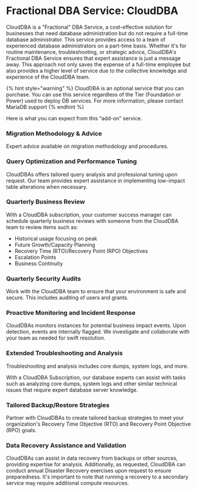 # Fractional DBA Service: CloudDBA

CloudDBA is a "Fractional" DBA Service, a cost-effective solution for businesses that need database administration but do not require a full-time database administrator. This service provides access to a team of experienced database administrators on a part-time basis. Whether it's for routine maintenance, troubleshooting, or strategic advice, CloudDBA's Fractional DBA Service ensures that expert assistance is just a message away. This approach not only saves the expense of a full-time employee but also provides a higher level of service due to the collective knowledge and experience of the CloudDBA team.

{% hint style="warning" %}
CloudDBA is an optional service that you can purchase. You can use this service regardless of the Tier (Foundation or Power) used to deploy DB services. For more information, please contact MariaDB support
{% endhint %}

Here is what you can expect from this “add-on” service.

### **Migration Methodology & Advice**

Expert advice available on migration methodology and procedures.

### **Query Optimization and Performance Tuning**

CloudDBAs offers tailored query analysis and professional tuning upon request. Our team provides expert assistance in implementing low-impact table alterations when necessary.

### **Quarterly Business Review**

With a CloudDBA subscription, your customer success manager can schedule quarterly business reviews with someone from the CloudDBA team to review items such as:

* Historical usage focusing on peak
* Future Growth/Capacity Planning
* Recovery Time (RTO)/Recovery Point (RPO) Objectives
* Escalation Points
* Business Continuity

### **Quarterly Security Audits**

Work with the CloudDBA team to ensure that your environment is safe and secure. This includes auditing of users and grants.

### **Proactive Monitoring and Incident Response**

CloudDBAs monitors instances for potential business impact events. Upon detection, events are internally flagged. We investigate and collaborate with your team as needed for swift resolution.

### **Extended Troubleshooting and Analysis**

Troubleshooting and analysis includes core dumps, system logs, and more.

With a CloudDBA Subscription, our database experts can assist with tasks such as analyzing core dumps, system logs and other similar technical issues that require expert database server knowledge.

### **Tailored Backup/Restore Strategies**

Partner with CloudDBAs to create tailored backup strategies to meet your organization's Recovery Time Objective (RTO) and Recovery Point Objective (RPO) goals.

### **Data Recovery Assistance and Validation**

CloudDBAs can assist in data recovery from backups or other sources, providing expertise for analysis. Additionally, as requested, CloudDBA can conduct annual Disaster Recovery exercises upon request to ensure preparedness. It's important to note that running a recovery to a secondary service may require additional compute resources.
